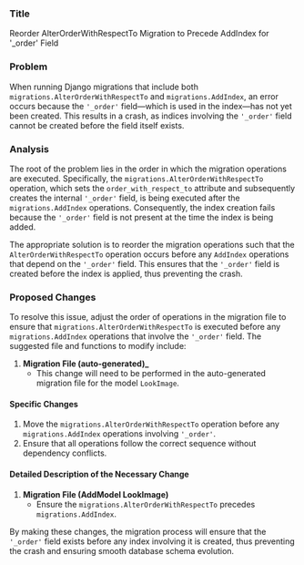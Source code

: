 ### Title
Reorder AlterOrderWithRespectTo Migration to Precede AddIndex for '_order' Field

### Problem
When running Django migrations that include both `migrations.AlterOrderWithRespectTo` and `migrations.AddIndex`, an error occurs because the `'_order'` field—which is used in the index—has not yet been created. This results in a crash, as indices involving the `'_order'` field cannot be created before the field itself exists.

### Analysis
The root of the problem lies in the order in which the migration operations are executed. Specifically, the `migrations.AlterOrderWithRespectTo` operation, which sets the `order_with_respect_to` attribute and subsequently creates the internal `'_order'` field, is being executed after the `migrations.AddIndex` operations. Consequently, the index creation fails because the `'_order'` field is not present at the time the index is being added.

The appropriate solution is to reorder the migration operations such that the `AlterOrderWithRespectTo` operation occurs before any `AddIndex` operations that depend on the `'_order'` field. This ensures that the `'_order'` field is created before the index is applied, thus preventing the crash.

### Proposed Changes
To resolve this issue, adjust the order of operations in the migration file to ensure that `migrations.AlterOrderWithRespectTo` is executed before any `migrations.AddIndex` operations that involve the `'_order'` field. The suggested file and functions to modify include:

1. **Migration File (auto-generated)_**
   - This change will need to be performed in the auto-generated migration file for the model `LookImage`.

#### Specific Changes
1. Move the `migrations.AlterOrderWithRespectTo` operation before any `migrations.AddIndex` operations involving `'_order'`.
2. Ensure that all operations follow the correct sequence without dependency conflicts.

#### Detailed Description of the Necessary Change
1. **Migration File (AddModel LookImage)**
   - Ensure the `migrations.AlterOrderWithRespectTo` precedes `migrations.AddIndex`.



By making these changes, the migration process will ensure that the `'_order'` field exists before any index involving it is created, thus preventing the crash and ensuring smooth database schema evolution.
